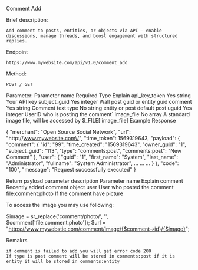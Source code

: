 
Comment Add

Brief description:

    Add comment to posts, entities, or objects via API – enable discussions, manage threads, and boost engagement with structured replies.

Endpoint

    https://www.mywebsite.com/api/v1.0/comment_add 

Method:

    POST / GET

Parameter:
Parameter name 	Required 	Type 	Explain
api_key_token 	Yes 	string 	Your API key
subject_guid 	Yes 	integer 	Wall post guid or entity guid
comment 	Yes 	string 	Comment text
type 	No 	string 	entity or post default post
uguid 	Yes 	integer 	UserID who is posting the comment`
image_file 	No 	array 	A standard image file, will be accessed by $_FILE['image_file]
Example Response 			

{
    "merchant": "Open Source Social Network",
    "url": "http:\/\/www.mywebsite.com\/",
    "time_token": 1569319643,
    "payload": {
        "comment": {
            "id": "99",
            "time_created": "1569319643",
            "owner_guid": "1",
            "subject_guid": "113",
            "type": "comments:post",
            "comments:post": "New Comment"
        },
        "user": {
            "guid": "1",
            "first_name": "System",
            "last_name": "Administrator",
            "fullname": "System Administrator",
            ...
            ...
            ...
        }
    },
    "code": "100",
    "message": "Request successfully executed"
}

Return payload parameter description
Parameter name 	Explain
comment 	Recently added comment object
user 	User who posted the comment
file:comment:photo 	If the comment have picture

To access the image you may use following:

$image = sr_replace('comment/photo/', '', $comment['file:comment:photo']);
$url = "https://www.mywebstie.com/comment/image/{$comment->id}/{$image}";

Remakrs

    if comment is failed to add you will get error code 200
    If type is post comment will be stored in comments:post if it is entity it will be stored in comments:entity

